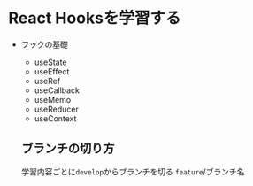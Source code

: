 # React Hooksを学習する

- フックの基礎
  - useState
  - useEffect
  - useRef
  - useCallback
  - useMemo
  - useReducer
  - useContext

  ## ブランチの切り方
  学習内容ごとに`develop`からブランチを切る
  `feature`/ブランチ名